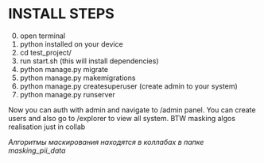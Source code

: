 # INSTALL STEPS
0. open terminal
1. python installed on your device
1. cd test_project/
2. run start.sh (this will install dependencies)
3. python manage.py migrate
4. python manage.py makemigrations
5. python manage.py createsuperuser (create admin to your system)
6. python manage.py runserver

Now you can auth with admin and navigate to /admin panel. You can create users and also go to /explorer to view all system. BTW masking algos realisation just in collab


*Алгоритмы маскирования находятся в коллабах в папке masking_pii_data*
